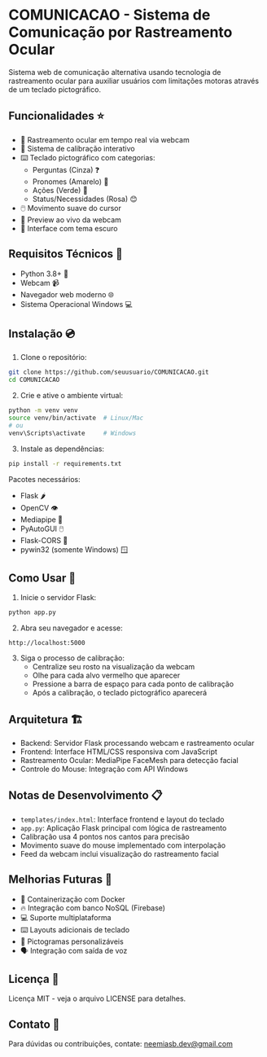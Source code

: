 # COMUNICACAO - Sistema de Comunicação por Rastreamento Ocular 
Sistema web de comunicação alternativa usando tecnologia de rastreamento ocular para auxiliar usuários com limitações motoras através de um teclado pictográfico.

## Funcionalidades ⭐

- 📸 Rastreamento ocular em tempo real via webcam
- 🎯 Sistema de calibração interativo
- ⌨️ Teclado pictográfico com categorias:
  - Perguntas (Cinza) ❓
  - Pronomes (Amarelo) 👤
  - Ações (Verde) 🎯
  - Status/Necessidades (Rosa) 😊
- 🖱️ Movimento suave do cursor
- 🎥 Preview ao vivo da webcam
- 🌙 Interface com tema escuro

## Requisitos Técnicos 🔧

- Python 3.8+ 🐍
- Webcam 📹
- Navegador web moderno 🌐
- Sistema Operacional Windows 💻

## Instalação 💿

1. Clone o repositório:
```bash
git clone https://github.com/seuusuario/COMUNICACAO.git
cd COMUNICACAO
```

2. Crie e ative o ambiente virtual:
```bash
python -m venv venv
source venv/bin/activate  # Linux/Mac
# ou
venv\Scripts\activate     # Windows
```

3. Instale as dependências:
```bash
pip install -r requirements.txt
```

Pacotes necessários:
- Flask 🌶️
- OpenCV 👁️
- Mediapipe 🤖
- PyAutoGUI 🖱️
- Flask-CORS 🔄
- pywin32 (somente Windows) 🪟

## Como Usar 📝

1. Inicie o servidor Flask:
```bash
python app.py
```

2. Abra seu navegador e acesse:
```
http://localhost:5000
```

3. Siga o processo de calibração:
   - Centralize seu rosto na visualização da webcam
   - Olhe para cada alvo vermelho que aparecer
   - Pressione a barra de espaço para cada ponto de calibração
   - Após a calibração, o teclado pictográfico aparecerá

## Arquitetura 🏗️

- Backend: Servidor Flask processando webcam e rastreamento ocular
- Frontend: Interface HTML/CSS responsiva com JavaScript
- Rastreamento Ocular: MediaPipe FaceMesh para detecção facial
- Controle do Mouse: Integração com API Windows

## Notas de Desenvolvimento 📋

- `templates/index.html`: Interface frontend e layout do teclado
- `app.py`: Aplicação Flask principal com lógica de rastreamento
- Calibração usa 4 pontos nos cantos para precisão
- Movimento suave do mouse implementado com interpolação
- Feed da webcam inclui visualização do rastreamento facial

## Melhorias Futuras 🚀

- 🐳 Containerização com Docker
- 🔥 Integração com banco NoSQL (Firebase)
- 💻 Suporte multiplataforma
- ⌨️ Layouts adicionais de teclado
- 🎨 Pictogramas personalizáveis
- 🗣️ Integração com saída de voz

## Licença 📄

Licença MIT - veja o arquivo LICENSE para detalhes.

## Contato 📧

Para dúvidas ou contribuições, contate: neemiasb.dev@gmail.com
